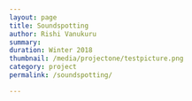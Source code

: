 ```yaml
---
layout: page
title: Soundspotting
author: Rishi Vanukuru
summary: 
duration: Winter 2018
thumbnail: /media/projectone/testpicture.png
category: project
permalink: /soundspotting/

---
```



